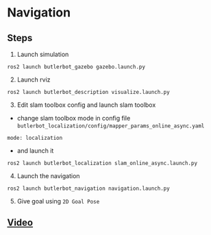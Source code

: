 # Navigation


## Steps

1) Launch simulation

```
ros2 launch butlerbot_gazebo gazebo.launch.py 
```

2) Launch rviz
```
ros2 launch butlerbot_description visualize.launch.py 
```

3) Edit slam toolbox config and launch slam toolbox

- change slam toolbox mode in config file `butlerbot_localization/config/mapper_params_online_async.yaml`

```
mode: localization
```

- and launch it
```
ros2 launch butlerbot_localization slam_online_async.launch.py 
```

4) Launch the navigation
```
ros2 launch butlerbot_navigation navigation.launch.py
```

5) Give goal using `2D Goal Pose` 

## [Video](https://drive.google.com/file/d/1KVi663ozBQsKZ5WcuzwBk9A3OM_IcRl1/view?usp=drive_link)
